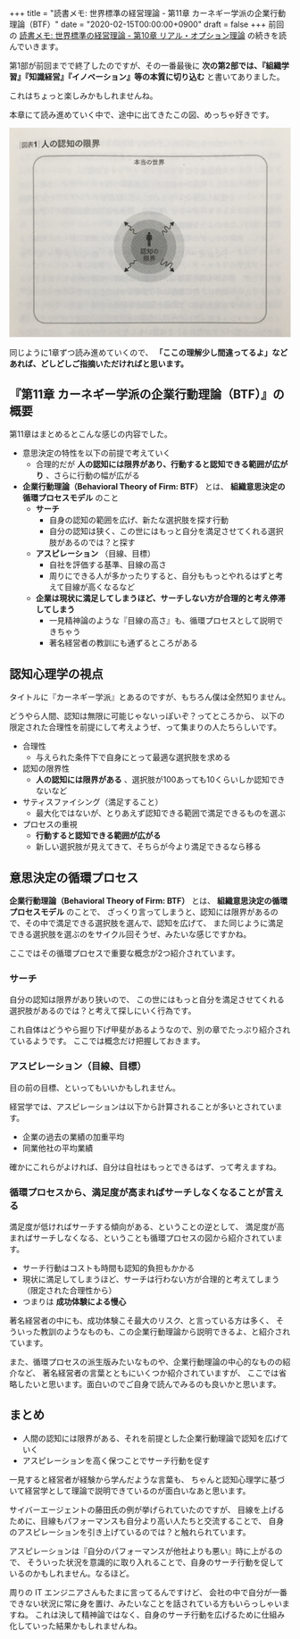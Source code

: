 +++
title = "読書メモ: 世界標準の経営理論 - 第11章 カーネギー学派の企業行動理論（BTF）"
date = "2020-02-15T00:00:00+0900"
draft = false
+++
前回の [読書メモ: 世界標準の経営理論 - 第10章 リアル・オプション理論](/biz/20200213/) の続きを読んでいきます。

第1部が前回までで終了したのですが、その一番最後に
**次の第2部では、『組織学習』『知識経営』『イノベーション』等の本質に切り込む** と書いてありました。

これはちょっと楽しみかもしれませんね。

本章にて読み進めていく中で、途中に出てきたこの図、めっちゃ好きです。

![人の認知の限界](/img/2020/02/theory11-01.jpg)

同じように1章ずつ読み進めていくので、
**「ここの理解少し間違ってるよ」などあれば、どしどしご指摘いただければと思います。**



## 『第11章 カーネギー学派の企業行動理論（BTF）』の概要

第11章はまとめるとこんな感じの内容でした。

- 意思決定の特性を以下の前提で考えていく
    - 合理的だが **人の認知には限界があり、行動すると認知できる範囲が広がり** 、さらに行動の幅が広がる
- **企業行動理論（Behavioral Theory of Firm: BTF）** とは、 **組織意思決定の循環プロセスモデル** のこと
    - **サーチ**
        - 自身の認知の範囲を広げ、新たな選択肢を探す行動
        - 自分の認知は狭く、この世にはもっと自分を満足させてくれる選択肢があるのでは？と探す
    - **アスピレーション** （目線、目標）
        - 自社を評価する基準、目線の高さ
        - 周りにできる人が多かったりすると、自分ももっとやれるはずと考えて目線が高くなるなど
    - **企業は現状に満足してしまうほど、サーチしない方が合理的と考え停滞してしまう**
        - 一見精神論のような『目線の高さ』も、循環プロセスとして説明できちゃう
        - 著名経営者の教訓にも通ずるところがある



## 認知心理学の視点

タイトルに『カーネギー学派』とあるのですが、もちろん僕は全然知りません。

どうやら人間、認知は無限に可能じゃないっぽいぞ？ってところから、
以下の限定された合理性を前提にして考えようぜ、って集まりの人たちらしいです。

- 合理性
    - 与えられた条件下で自身にとって最適な選択肢を求める
- 認知の限界性
    - **人の認知には限界がある** 、選択肢が100あっても10くらいしか認知できないなど
- サティスファイシング（満足すること）
    - 最大化ではないが、とりあえず認知できる範囲で満足できるものを選ぶ
- プロセスの重視
    - **行動すると認知できる範囲が広がる**
    - 新しい選択肢が見えてきて、そちらが今より満足できるなら移る



## 意思決定の循環プロセス

**企業行動理論（Behavioral Theory of Firm: BTF）** とは、 **組織意思決定の循環プロセスモデル** のことで、
ざっくり言ってしまうと、認知には限界があるので、その中で満足できる選択肢を選んで、認知を広げて、
また同じように満足できる選択肢を選ぶのをサイクル回そうぜ、みたいな感じですかね。

ここではその循環プロセスで重要な概念が2つ紹介されています。

### サーチ

自分の認知は限界があり狭いので、
この世にはもっと自分を満足させてくれる選択肢があるのでは？と考えて探しにいく行為です。

これ自体はどうやら掘り下げ甲斐があるようなので、別の章でたっぷり紹介されているようです。
ここでは概念だけ把握しておきます。

### アスピレーション（目線、目標）

目の前の目標、といってもいいかもしれません。

経営学では、アスピレーションは以下から計算されることが多いとされています。

- 企業の過去の業績の加重平均
- 同業他社の平均業績

確かにこれらがよければ、自分は自社はもっとできるはず、って考えますね。

### 循環プロセスから、満足度が高まればサーチしなくなることが言える

満足度が低ければサーチする傾向がある、ということの逆として、
満足度が高まればサーチしなくなる、ということも循環プロセスの図から紹介されています。

- サーチ行動はコストも時間も認知的負担もかかる
- 現状に満足してしまうほど、サーチは行わない方が合理的と考えてしまう（限定された合理性から）
- つまりは **成功体験による慢心**

著名経営者の中にも、成功体験こそ最大のリスク、と言っている方は多く、
そういった教訓のようなものも、この企業行動理論から説明できるよ、と紹介されています。

また、循環プロセスの派生版みたいなものや、企業行動理論の中心的なものの紹介など、
著名経営者の言葉とともにいくつか紹介されていますが、
ここでは省略したいと思います。面白いのでご自身で読んでみるのも良いかと思います。



## まとめ

- 人間の認知には限界がある、それを前提とした企業行動理論で認知を広げていく
- アスピレーションを高く保つことでサーチ行動を促す

一見すると経営者が経験から学んだような言葉も、
ちゃんと認知心理学に基づいて経営学として理論で説明できているのが面白いなあと思います。

サイバーエージェントの藤田氏の例が挙げられていたのですが、
目線を上げるために、目線もパフォーマンスも自分より高い人たちと交流することで、
自身のアスピレーションを引き上げているのでは？と触れられています。

アスピレーションは『自分のパフォーマンスが他社よりも悪い』時に上がるので、
そういった状況を意識的に取り入れることで、自身のサーチ行動を促しているのかもしれません。なるほど。

周りの IT エンジニアさんもたまに言ってるんですけど、
会社の中で自分が一番できない状況に常に身を置け、みたいなことを話されている方もいらっしゃいますね。
これは決して精神論ではなく、自身のサーチ行動を広げるために仕組み化していった結果かもしれませんね。